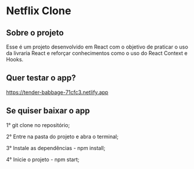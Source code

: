 # Netflix Clone

## Sobre o projeto

Esse é um projeto desenvolvido em React com o objetivo de praticar o uso da livraria React e reforçar conhecimentos como o uso do React Context e Hooks.

## Quer testar o app?

https://tender-babbage-71cfc3.netlify.app

## Se quiser baixar o app

1° git clone no repositório;

2° Entre na pasta do projeto e abra o terminal;

3° Instale as dependências - npm install;

4° Inicie o projeto - npm start;
